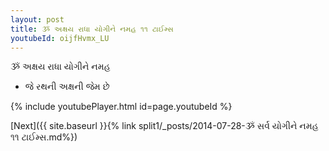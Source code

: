 ```yaml
---
layout: post
title: ૐ અક્ષય રાધા યોગીને નમહ ૧૧ ટાઈમ્સ
youtubeId: oijfHvmx_LU
---
```

 
 
 ૐ અક્ષય રાધા યોગીને નમહ  
 
 -  જે રથની અક્ષની જેમ છે 
 
  
 
  
 
 
 
 
 
 


{% include youtubePlayer.html id=page.youtubeId %}
 
[Next]({{ site.baseurl }}{% link  split1/_posts/2014-07-28-ૐ સર્વ યોગીને નમહ ૧૧ ટાઈમ્સ.md%})
 

